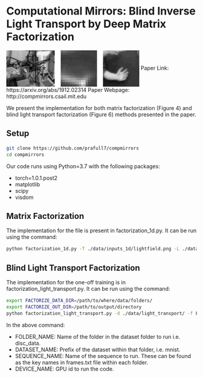 # Computational Mirrors: Blind Inverse Light Transport by Deep Matrix Factorization

<img src='imgs/light_transport.gif' align="center">
Paper Link: https://arxiv.org/abs/1912.02314
Paper Webpage: http://compmirrors.csail.mit.edu

We present the implementation for both matrix factorization (Figure 4) and blind light transport factorization (Figure 6) methods presented in the paper.

## Setup
```bash
git clone https://github.com/prafull7/compmirrors
cd compmirrors
```

Our code runs using Python=3.7 with the following packages:

- torch=1.0.1.post2
- matplotlib
- scipy
- visdom

## Matrix Factorization

The implementation for the file is present in factorization_1d.py. 
It can be run using the command:
```bash
python factorization_1d.py -T ./data/inputs_1d/lightfield.png -L ./data/inputs_1d/tracks_bg.png -o ./outdir_1d 
```

## Blind Light Transport Factorization

The implementation for the one-off training is in factorization_light_transport.py. 
It can be run using the command:
```bash
export FACTORIZE_DATA_DIR=/path/to/where/data/folders/
export FACTORIZE_OUT_DIR=/path/to/output/directory
python factorization_light_transport.py -d ./data/light_transport/ -f FOLDER_NAME -ds DATASET_NAME -s SEQUENCE_NAME -dev DEVICE_NUMBER
```

In the above command:
- FOLDER_NAME: Name of the folder in the dataset folder to run i.e. disc_data.
- DATASET_NAME: Prefix of the dataset within that folder, i.e. mnist.
- SEQUENCE_NAME: Name of the sequence to run. These can be found as the key names in frames.txt file within each folder.
- DEVICE_NAME: GPU id to run the code.
